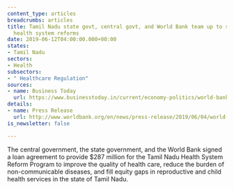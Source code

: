 ```yaml
---
content_type: articles
breadcrumbs: articles
title: Tamil Nadu state govt, central govt, and World Bank team up to support state
  health system reforms
date: 2019-06-12T04:00:00.000+00:00
states:
- Tamil Nadu
sectors:
- Health
subsectors:
- " Healthcare Regulation"
sources:
- name: Business Today
  url: https://www.businesstoday.in/current/economy-politics/world-bank-india-sign-287-million-loan-pact-for-tamil-nadu-healthcare-program/story/353904.html
details:
- name: Press Release
  url: http://www.worldbank.org/en/news/press-release/2019/06/04/world-bankploan-healthcare-tamil-nadu-india
is_newsletter: false

---
```

The central government, the state government, and the World Bank signed a loan agreement to provide $287 million for the Tamil Nadu Health System Reform Program to improve the quality of health care, reduce the burden of non-communicable diseases, and fill equity gaps in reproductive and child health services in the state of Tamil Nadu. 
